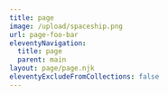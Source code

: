 ```yaml
---
title: page
image: /upload/spaceship.png
url: page-foo-bar
eleventyNavigation:
  title: page
  parent: main
layout: page/page.njk
eleventyExcludeFromCollections: false
---
```

